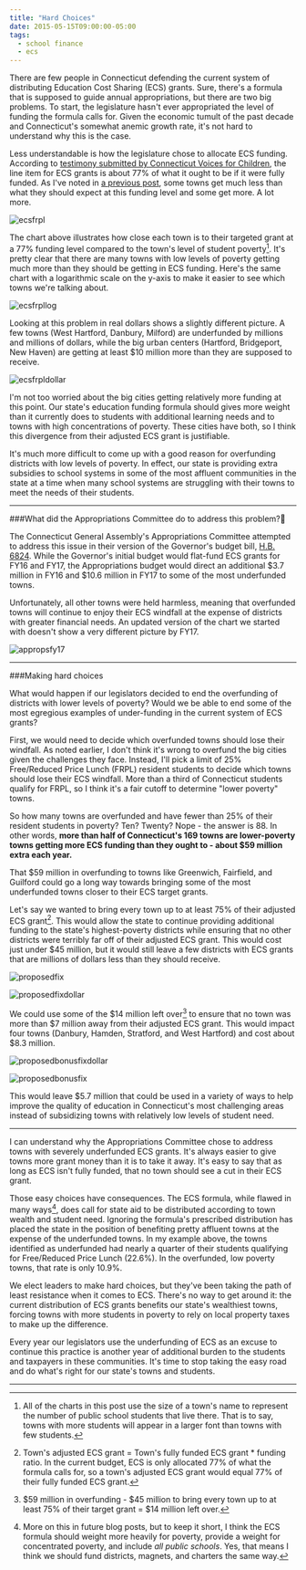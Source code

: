 ```yaml
---
title: "Hard Choices"
date: 2015-05-15T09:00:00-05:00
tags: 
  - school finance
  - ecs  
---  
```


There are few people in Connecticut defending the current system of distributing Education Cost Sharing (ECS) grants. Sure, there's a formula that is supposed to guide annual appropriations, but there are two big problems. To start, the legislature hasn't ever appropriated the level of funding the formula calls for. Given the economic tumult of the past decade and Connecticut's somewhat anemic growth rate, it's not hard to understand why this is the case.

Less understandable is how the legislature chose to allocate ECS funding. According to [testimony submitted by Connecticut Voices for Children][ctvoices], the line item for ECS grants is about 77% of what it ought to be if it were fully funded. As I've noted in [a previous post][thoughtexperiment], some towns get much less than what they should expect at this funding level and some get more. A lot more.

![ecsfrpl](https://raw.githubusercontent.com/alspur/ecstargets/master/figures/ecsFRPL.png)

The chart above illustrates how close each town is to their targeted grant at a 77% funding level compared to the town's level of student poverty[^1]. It's pretty clear that there are many towns with low levels of poverty getting much more than they should be getting in ECS funding. Here's the same chart with a logarithmic scale on the y-axis to make it easier to see which towns we're talking about.

![ecsfrpllog](https://raw.githubusercontent.com/alspur/ecstargets/master/figures/ecsFRPLlog.png)

Looking at this problem in real dollars shows a slightly different picture. A few towns (West Hartford, Danbury, Milford) are underfunded by millions and millions of dollars, while the big urban centers (Hartford, Bridgeport, New Haven) are getting at least $10 million more than they are supposed to receive.

![ecsfrpldollar](https://raw.githubusercontent.com/alspur/ecstargets/master/figures/ecsFRPLdollar.png)

I'm not too worried about the big cities getting relatively more funding at this point. Our state's education funding formula should gives more weight than it currently does to students with additional learning needs and to towns with high concentrations of poverty. These cities have both, so I think this divergence from their adjusted ECS grant is justifiable. 

It's much more difficult to come up with a good reason for overfunding districts with low levels of poverty. In effect, our state is providing extra subsidies to school systems in some of the most affluent communities in the state at a time when many school systems are struggling with their towns to meet the needs of their students.

---

###What did the Appropriations Committee do to address this problem?

The Connecticut General Assembly's Appropriations Committee attempted to address this issue in their version of the Governor's budget bill, [H.B. 6824][appropsbill]. While the Governor's initial budget would flat-fund ECS grants for FY16 and FY17, the Appropriations budget would direct an additional $3.7 million in FY16 and $10.6 million in FY17 to some of the most underfunded towns.

Unfortunately, all other towns were held harmless, meaning that overfunded towns will continue to enjoy their ECS windfall at the expense of districts with greater financial needs. An updated version of the chart we started with doesn't show a very different picture by FY17.

![appropsfy17](https://raw.githubusercontent.com/alspur/ecstargets/master/figures/appropsFRPL.png)

---

###Making hard choices

What would happen if our legislators decided to end the overfunding of districts with lower levels of poverty? Would we be able to end some of the most egregious examples of under-funding in the current system of ECS grants?

First, we would need to decide which overfunded towns should lose their windfall. As noted earlier, I don't think it's wrong to overfund the big cities given the challenges they face. Instead, I'll pick a limit of 25% Free/Reduced Price Lunch (FRPL) resident students to decide which towns should lose their ECS windfall. More than a third of Connecticut students qualify for FRPL, so I think it's a fair cutoff to determine "lower poverty" towns. 

So how many towns are overfunded and have fewer than 25% of their resident students in poverty? Ten? Twenty? Nope - the answer is 88. In other words, **more than half of Connecticut's 169 towns are lower-poverty towns getting more ECS funding than they ought to - about $59 million extra each year.**

That $59 million in overfunding to towns like Greenwich, Fairfield, and Guilford could go a long way towards bringing some of the most underfunded towns closer to their ECS target grants. 

Let's say we wanted to bring every town up to at least 75% of their adjusted ECS grant[^2]. This would allow the state to continue providing additional funding to the state's highest-poverty districts while ensuring that no other districts were terribly far off of their adjusted ECS grant. This would cost just under $45 million, but it would still leave a few districts with ECS grants that are millions of dollars less than they should receive. 

![proposedfix](https://raw.githubusercontent.com/alspur/ecstargets/master/figures/proposedECS.png)

![proposedfixdollar](https://raw.githubusercontent.com/alspur/ecstargets/master/figures/proposedECSdollar.png)

We could use some of the $14 million left over[^3] to ensure that no town was more than $7 million away from their adjusted ECS grant. This would impact four towns (Danbury, Hamden, Stratford, and West Hartford) and cost about $8.3 million.

![proposedbonusfixdollar](https://raw.githubusercontent.com/alspur/ecstargets/master/figures/proposedbonusECSdollars.png)

![proposedbonusfix](https://raw.githubusercontent.com/alspur/ecstargets/master/figures/proposedbonusECS.png)

This would leave $5.7 million that could be used in a variety of ways to help improve the quality of education in Connecticut's most challenging areas instead of subsidizing towns with relatively low levels of student need. 

---

I can understand why the Appropriations Committee chose to address towns with severely underfunded ECS grants. It's always easier to give towns more grant money than it is to take it away. It's easy to say that as long as ECS isn't fully funded, that no town should see a cut in their ECS grant.

Those easy choices have consequences. The ECS formula, while flawed in many ways[^4], does call for state aid to be distributed according to town wealth and student need. Ignoring the formula's prescribed distribution has placed the state in the position of benefiting pretty affluent towns at the expense of the underfunded towns. In my example above, the towns identified as underfunded had nearly a quarter of their students qualifying for Free/Reduced Price Lunch (22.6%). In the overfunded, low poverty towns, that rate is only 10.9%. 

We elect leaders to make hard choices, but they've been taking the path of least resistance when it comes to ECS. There's no way to get around it: the current distribution of ECS grants benefits our state's wealthiest towns, forcing towns with more students in poverty to rely on local property taxes to make up the difference. 

Every year our legislators use the underfunding of ECS as an excuse to continue this practice is another year of additional burden to the students and taxpayers in these communities. It's time to stop taking the easy road and do what's right for our state's towns and students.

---

[ctvoices]: http://www.ctvoices.org/sites/default/files/040215_approps_sb816_ecsmin50pct.pdf 

[thoughtexperiment]: http://alspur.com/a-thought-experiment.html

[^1]: All of the charts in this post use the size of a town's name to represent the number of public school students that live there. That is to say, towns with more students will appear in a larger font than towns with few students.

[appropsbill]: http://www.cga.ct.gov/asp/cgabillstatus/cgabillstatus.asp?selBillType=Bill&bill_num=HB06824&which_year=2015

[^2]: Town's adjusted ECS grant = Town's fully funded ECS grant * funding ratio. In the current budget, ECS is only allocated 77% of what the formula calls for, so a town's adjusted ECS grant would equal 77% of their fully funded ECS grant.

[^3]: $59 million in overfunding - $45 million to bring every town up to at least 75% of their target grant = $14 million left over.

[^4]: More on this in future blog posts, but to keep it short, I think the ECS formula should weight more heavily for poverty, provide a weight for concentrated poverty, and include *all public schools*. Yes, that means I think we should fund districts, magnets, and charters the same way.